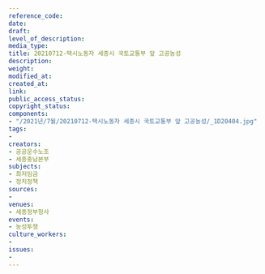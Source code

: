 ```yaml
---
reference_code: 
date: 
draft: 
level_of_description: 
media_type: 
title: 20210712-택시노동자 세종시 국토교통부 앞 고공농성
description: 
weight: 
modified_at: 
created_at: 
link: 
public_access_status: 
copyright_status: 
components:
- "/2021년/7월/20210712-택시노동자 세종시 국토교통부 앞 고공농성/_1D20404.jpg"
tags:
- 
creators:
- 공공운수노조
- 세종충남본부
subjects:
- 최저임금
- 정치정책
sources:
- 
venues:
- 세종정부청사
events:
- 농성투쟁
culture_workers:
- 
issues:
- 
---
```

